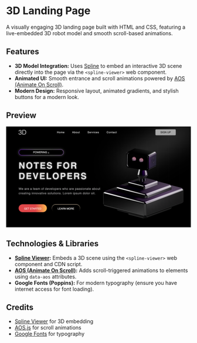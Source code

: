 # 3D Landing Page

A visually engaging 3D landing page built with HTML and CSS, featuring a live-embedded 3D robot model and smooth scroll-based animations.

## Features

- **3D Model Integration:** Uses [Spline](https://spline.design/) to embed an interactive 3D scene directly into the page via the `<spline-viewer>` web component.
- **Animated UI:** Smooth entrance and scroll animations powered by [AOS (Animate On Scroll)](https://michalsnik.github.io/aos/).
- **Modern Design:** Responsive layout, animated gradients, and stylish buttons for a modern look.

## Preview

![Background](3.png)

## Technologies & Libraries

- **[Spline Viewer](https://viewer.spline.design/):** Embeds a 3D scene using the `<spline-viewer>` web component and CDN script.
- **[AOS (Animate On Scroll)](https://michalsnik.github.io/aos/):** Adds scroll-triggered animations to elements using `data-aos` attributes.
- **Google Fonts (Poppins):** For modern typography (ensure you have internet access for font loading).

## Credits

- [Spline Viewer](https://viewer.spline.design/) for 3D embedding
- [AOS.js](https://michalsnik.github.io/aos/) for scroll animations
- [Google Fonts](https://fonts.google.com/) for typography
